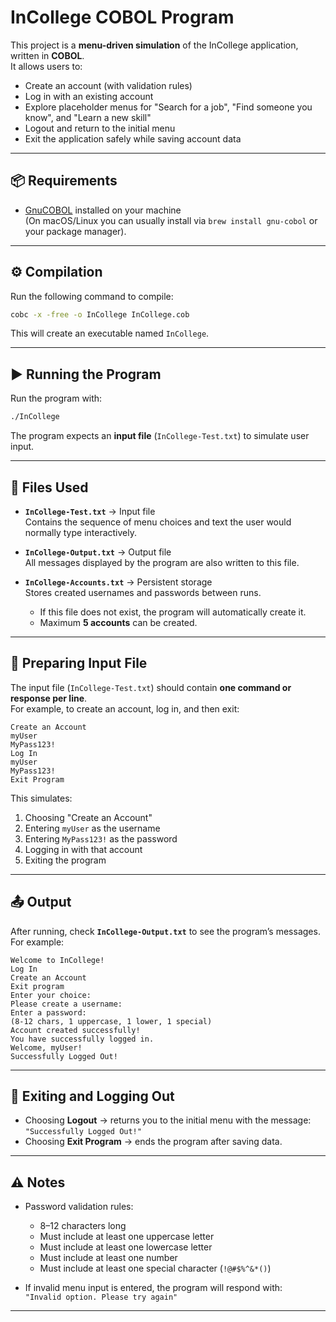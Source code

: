 # InCollege COBOL Program

This project is a **menu-driven simulation** of the InCollege application, written in **COBOL**.  
It allows users to:
- Create an account (with validation rules)
- Log in with an existing account
- Explore placeholder menus for "Search for a job", "Find someone you know", and "Learn a new skill"
- Logout and return to the initial menu
- Exit the application safely while saving account data

---

## 📦 Requirements

- [GnuCOBOL](https://gnucobol.sourceforge.io/) installed on your machine  
  (On macOS/Linux you can usually install via `brew install gnu-cobol` or your package manager).

---

## ⚙️ Compilation

Run the following command to compile:

```bash
cobc -x -free -o InCollege InCollege.cob
```

This will create an executable named `InCollege`.

---

## ▶️ Running the Program

Run the program with:

```bash
./InCollege
```

The program expects an **input file** (`InCollege-Test.txt`) to simulate user input.

---

## 📂 Files Used

- **`InCollege-Test.txt`** → Input file  
  Contains the sequence of menu choices and text the user would normally type interactively.

- **`InCollege-Output.txt`** → Output file  
  All messages displayed by the program are also written to this file.

- **`InCollege-Accounts.txt`** → Persistent storage  
  Stores created usernames and passwords between runs.  
  - If this file does not exist, the program will automatically create it.  
  - Maximum **5 accounts** can be created.

---

## 📝 Preparing Input File

The input file (`InCollege-Test.txt`) should contain **one command or response per line**.  
For example, to create an account, log in, and then exit:

```text
Create an Account
myUser
MyPass123!
Log In
myUser
MyPass123!
Exit Program
```

This simulates:
1. Choosing "Create an Account"
2. Entering `myUser` as the username
3. Entering `MyPass123!` as the password
4. Logging in with that account
5. Exiting the program

---

## 📤 Output

After running, check **`InCollege-Output.txt`** to see the program’s messages.  
For example:

```text
Welcome to InCollege!
Log In
Create an Account
Exit program
Enter your choice:
Please create a username:
Enter a password:
(8-12 chars, 1 uppercase, 1 lower, 1 special)
Account created successfully!
You have successfully logged in.
Welcome, myUser!
Successfully Logged Out!
```

---

## 🚪 Exiting and Logging Out

- Choosing **Logout** → returns you to the initial menu with the message:  
  `"Successfully Logged Out!"`  
- Choosing **Exit Program** → ends the program after saving data.

---

## ⚠️ Notes

- Password validation rules:  
  - 8–12 characters long  
  - Must include at least one uppercase letter  
  - Must include at least one lowercase letter  
  - Must include at least one number  
  - Must include at least one special character (`!@#$%^&*()`)

- If invalid menu input is entered, the program will respond with:  
  `"Invalid option. Please try again"`

---
